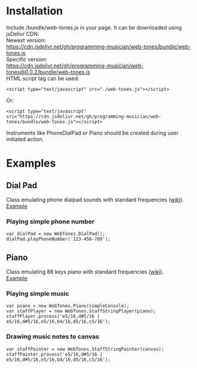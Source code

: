 # Installation
Include /bundle/web-tones.js in your page. It can be downloaded using jsDelivr CDN: \
Newest version: \
https://cdn.jsdelivr.net/gh/programming-musician/web-tones/bundle/web-tones.js \
Specific version: \
https://cdn.jsdelivr.net/gh/programming-musician/web-tones@0.0.2/bundle/web-tones.js \
HTML script tag can be used:
```
<script type="text/javascript" src="./web-tones.js"></script>
```
Or:
```
<script type="text/javascript" src="https://cdn.jsdelivr.net/gh/programming-musician/web-tones/bundle/web-tones.js"></script>
```

Instruments like PhoneDialPad or Piano should be created during user initiated action.

# Examples

## Dial Pad
Class emulating phone dialpad sounds with standard frequencies ([wiki](https://en.wikipedia.org/wiki/Telephone_keypad)).\
[Example](https://programming-musician.github.io/web-tones/bundle/example-dial.html)
### Playing simple phone number
```
var dialPad = new WebTones.DialPad();
dialPad.playPhoneNumber('123-456-789');
```

## Piano
Class emulating 88 keys piano with standard frequencies ([wiki](https://en.wikipedia.org/wiki/Piano_key_frequencies)).\
[Example](https://programming-musician.github.io/web-tones/bundle/example-piano.html)
### Playing simple music
```
var piano = new WebTones.Piano(simpleConsole);
var staffPlayer = new WebTones.StaffStringPlayer(piano);
staffPlayer.process('e5/16,d#5/16 | e5/16,d#5/16,e5/16,b4/16,d5/16,c5/16');
```
### Drawing music notes to canvas
```
var staffPainter = new WebTones.StaffStringPainter(canvas);
staffPainter.process('e5/16,d#5/16 | e5/16,d#5/16,e5/16,b4/16,d5/16,c5/16');
```
